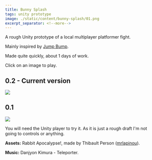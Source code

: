 ```yaml
---
title: Bunny Splash
tags: unity prototype
image: ./static/content/bunny-splash/01.png
excerpt_separator: <!--more-->
---
```


A rough Unity prototype of a local multiplayer platformer fight.

<!--more-->

Mainly inspired by [Jump Bump](http://www.youtube.com/watch?v=jAjbKy7ChwY).

Made quite quickly, about 1 days of work.

Click on an image to play.

## 0.2 - Current version

<a href="{{site.url}}/static/content/posts/2013-09-23/Bunny Splash.html"><img src="{{site.url}}/static/content/bunny-splash/02.png" /></a>

## 0.1

<a href="{{site.url}}/static/content/posts/2013-09-23/Bunny Splash.html"><img src="{{site.url}}/static/content/bunny-splash/01.png" /></a>

You will need the Unity player to try it. As it is just a rough draft I'm not going to controls or anything.

**Assets:** Rabbit Apocalypse!, made by Thibault Person ([mrlapinou](http://twitter.com/mrlapinou)).

**Music:** Danjyon Kimura - Teleporter.
